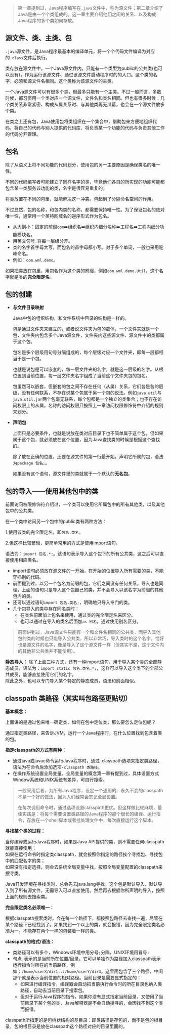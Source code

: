 > 第一章提到过，Java程序编写在`.java`文件中，称为源文件；第二章介绍了Java是由一个个类组成的。这一章主要介绍他们之间的关系、以及构成Java程序的多个类如何存放。

## 源文件、类、主类、包

`.java`源文件，是Java程序最基本的编译单元，将一个个代码文件编译为对应的`.class`文件后执行。

类存放在源文件中，一个Java源文件内，只能有一个类型为public的公共类(也可以没有)，作为运行该源文件、通过该源文件启动程序时的的入口。这个类的名字，必须和源文件名相同。这个类称为该源文件的主类。

一个Java源文件可以有很多个类，但最多只能有一个主类。不过一般而言，多数时候，都习惯用一个类对应一个源文件，文件名和类名相同。但也有很多时候：几个类关系非常紧密、构成从属关系时、与其他类再无瓜葛，也会在一个源文件放多个类。

在类之上还有包，Java使用包将类组织在一个集合中，借助包来方便地组织代码，将自己的代码与别人提供的代码库、将负责某一个功能的代码与负责其他工作的代码分开管理。

## 包名

除了从语义上将不同功能的代码划分，使用包的另一主要原因是确保类名的唯一性。

不同的代码编写者可能建立了同样名字的类，毕竟他们各自的所实现的功能可能都包含某一类服务该功能的类，名字是很容易重复的。

将类放置在不同的包里，就能解决这一冲突。包起到了分隔命名空间的作用。

不过显然，包的名称，和包内类的名称，都需要保持唯一性。为了保证包名的绝对唯一性，通常用一个英特网域名的逆序形式作为包名。

- 从大到小：固定的前缀`com`➡️组织名➡️组织内细分名称➡️工程名➡️工程内细分功能模块名。
- 用英文句号`.`将每一层级分开。
- 类的名字首字母大写，而包名的首字母都小写。对于多个单词，一般也采用驼峰命名。
- 例如：`com.wml.demo`。

如果把类放在包里，用包名作为这个类的前缀，例如`com.wml.demo.Util`，这个名字就是类的**完全限定名**。

## 包的创建

- **与文件目录映射**

	Java中包的组织结构，和文件系统中目录的结构是一样的。

	包是通过文件夹来建立的，或者说文件夹为包的载体，一个文件夹就是一个包，文件夹内包含多个Java源文件，文件夹内这些源文件、源文件中的类都属于这个包。

	包名是多个层级用句号分隔组成的，每个层级对应一个文件夹，即每一层都相当于是一个包。

	也就是说包是可以嵌套的，每一层文件夹的名字，就是这一层级的名字。从根位置到当前位置，每一层文件夹名字组成了当前这个文件夹包的包名。

	包虽然可以嵌套，但嵌套的包之间不存在任何（从属）关系，它们各是各的层级，没有任何联系，不存在说某个包属于另一个包的说法。例如`java.util`与`java.util.jar`两个包毫无联系，每个包都是一个独立的类集合；也不存在访问权限上的从属，名称的访问权限只按照上一章访问权限修饰符中介绍的规则来划分。

- **声明包**

	上面只是必要条件，也就是说放在类对应目录下也不简单属于这个包，但如果属于这个包，就必须放在这个位置，因为Java查找类的时候是根据这个查找的。
	
	除了放在正确的位置，还要在源文件的第一行最开始，声明它所属的包，语法为`package 包名;`。
	
	如果没有这个语句，源文件里的类就属于一个默认的**无名包**。

## 包的导入——使用其他包中的类

前面访问权限修饰符介绍过，一个类可以使用它所属包中的所有其他类，以及其他包中的公共类。

在一个类中访问另一个包中的public类有两种方法：

1.使用该类的完全限定名，即`包名.类名`。

2.但这样比较繁琐，更简单常用的方式是使用import语句。

语法为：`import 包名.*;`。该语句表示导入这个包下的所有公共类，这之后可以直接使用相应类名。

- import语句必须放在源文件的一开始，在开始的位置导入所有需要的类，不能穿插别的代码。
- 前面提到过，以另一个包名为前缀的包，它们之间没有任何关系，导入也是同理，上面的语句只是导入这个包自己的类，并不会导入以该名字为前缀的其他包内的类。
- 还可以通过语句`import 包名.类名;`，明确地只导入专门的类。
- 几个包导入的类中存在同名类时：
	- 在类名前面加上包名来使用，通过类的完全限定名来区分。
	- 也可以通过在导入的类名后面加`as 别名`，通过使用别名区分。

>前面讲到过，Java源文件只能有一个和文件名相同的公共类，而导入其他包的类的时候也只能导入公共类，所以非常巧，导入类时的这个名字，恰好也是源文件的名字，像是导入了这个源文件一样（但其实不是，这个文件内的其他非公共类并不能使用）。


**静态导入：**
除了上面三种方式，还有一种import语句，用于导入某个类的全部静态成员，语法为：`import static 包名.类名.*;`，这样可以导入这个类下的全部公共成员，能够直接使用它们的名字。
<br>除此之外，也可以专门导入某个特定的静态成员，语法和前面相似。

## classpath 类路径（其实叫包路径更贴切）

**基本概念：**

上面讲的是通过包来唯一确定类、如何在包中定位类，那么要怎么定位包呢？

通过指定类路径，来告诉JVM，运行一个Java程序时，在什么位置找到包含着类的包。

**指定classpath的方式有两种：**

- 通过java或javac命令运行Java程序时，通过-classpath选项来指定类路径，语法为在命令后添加选项`-classpath 类路径`。
- 在操作系统设置全局变量。全局变量的概念第一章有提到过，具体设置方式Window系统和UNIX系统有差异，可自行搜索。

>一般采用后者，为所有Java程序，设定一个通用的、永久不变的classpath不是一个好的做法，因为人们经常会忘记全局设置。
>
>在每次调用命令时，通过选项设置classpath更优。但这样做比较麻烦，最佳实践是：将每个需要设置类路径的Java程序的那个很长的编译、运行指令，存放在一个shell脚本或者批处理文件中，每次直接运行这个脚本。

**寻找某个类的过程：**

当你编译或运行Java程序时，如果是Java API提供的类，则不需要任何classpath就能直接使用；
<br>如果在运行命令时指定类classpath，就会按照你指定的路径挨个寻找包、寻找包中的匹配名字的类；
<br>如果没有指定选择，则会去系统全局变量中找，按照全局变量配置的classpath来搜寻类。

Java开发环境在寻找类时，总会先去java.lang寻找。这个包是默认导入，默认导入到了所有源文件，无需导入可以直接使用。然后再去根据你所声明的导入，按照上面的规则去搜索类。

**完全限定类名必须唯一：**

根据classpath搜索类时，会在每一个路径下，都按照包路径去查找一遍，尽管在某个路径下已经找到了。如果找到一个以上的类，就会报错，因为完全限定类名必须为一。不能存在两个一样的包装着一样的类。

**classpath的格式/语法：**

- 类路径可以有多个，Windows环境中用分号`;`分隔，UNIX环境用冒号`:`
- 句点`.`表示的是当前所在位置/目录。它可以单独作为路径加入classpath表示运行指令时所在的当前路径，例如：`/home/userX/dir1:.:/home/userY/dir3`，这里面包含了三个路径，中间那个就是表示当前位置的相对路径。当前目录是需要显式指定的：
	- 如果进行编译指令，编译器会自动把当前执行命令时的所在目录也纳入类路径，自动去当前目录下搜索包。
	- 但对于运行Java程序的指令，如果你没有显式指定当前目录，又使用了当前目录下某个包的类，Java解释器是不会自动搜寻的，会因找不到这个类而报错。

classpath所指定的是包树状结构的基目录：即类路径是存包的，而不是包的根目录，包的根目录是放在classpath这个路径对应的目录里面的。

